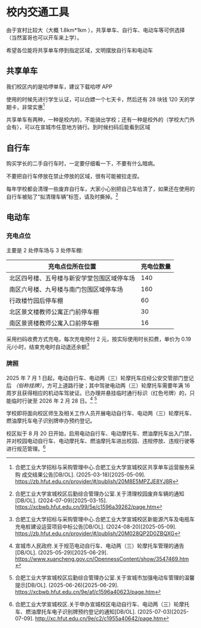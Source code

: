 # 校内交通工具

由于宣村比较大（大概 1.8km\*1km ），共享单车、自行车、电动车等可供选择（当然富哥也可以开车来上学）。

希望各位能将共享单车停到指定区域，文明摆放自行车和电动车

## 共享单车

我们校区内的是哈啰单车，建议下载哈啰 APP

使用的时候先进行学生认证，可以白嫖一个七天卡，然后还有 28 块钱 120 天的学期卡，非常实惠[^1]

共享单车有两种，一种是校内的，不能骑出学校；还有一种是校外的（学校大门外会有），可以在宣城市任意地方骑行。到时候扫码后能看到区域

## 自行车

购买学长的二手自行车时，一定要仔细看一下，不要有什么暗病。

不要把自行车停放在禁止停放的区域，很有可能被拉走捏。

每年学校都会清理一些废弃自行车，大家小心别把自己车给清了，如果还在使用的自行车被贴了“拟清理车辆”标签，请及时撕掉。[^2]

## 电动车

### 充电点位

主要是 2 处停车场与 3 处停车棚:

| 充电点位所在位置                           | 充电位数量 |
| ------------------------------------------ | ---------- |
| 北区四号楼、五号楼与新安学堂包围区域停车场 | 140        |
| 南区六号楼、九号楼与南门包围区域停车场     | 160        |
| 行政楼竹园后停车棚                         | 60         |
| 北区景文楼教师公寓正门前停车棚             | 30         |
| 南区景贤楼教师公寓入口前停车棚             | 16         |

采用扫码收费方式充电，每次充电预付 2 元，按实际使用时长扣费，单价为 0.19 元/小时，结束充电时自动退还余额[^3]

### 牌照

2025 年 7 月 1 日起，电动自行车、电动两（三）轮摩托车应经公安交管部门登记后 _（俗称挂牌）_，方可上道路行驶；其中驾驶电动两（三）轮摩托车需要年满 16 周岁且获得相应的机动车驾驶证。已办理并悬挂临时通行标识（红色号牌）的，只能临时行驶至 2026 年 2 月 28 日。[^4] [^5]

学校即将面向校区师生及相关工作人员开展电动自行车、电动两（三）轮摩托车、燃油摩托车电子识别牌申办预约登记。

校区拟于 8 月 20 日开始，启用电动自行车、电动摩托车、燃油摩托车出入门禁，并对校园电动自行车、电动摩托车、燃油摩托车进出校园、违规停放、违规行驶等进行规范管理。[^6]

[^1]:
    合肥工业大学招标与采购管理中心.合肥工业大学宣城校区共享单车运营服务采购 成交结果公告[DB/OL]. (2025-03-18)\[2025-05-09].  
    <https://zb.hfut.edu.cn/provider/#/publish/20M8E5MPZJE8YJ8R>

[^2]:
    合肥工业大学宣城校区后勤综合管理办公室.关于清理校园废弃车辆的通知[DB/OL]. (2024-07-09)\[2025-03-15].  
    <https://xcbwb.hfut.edu.cn/99/5e/c1596a39262/page.htm>

[^3]:
    合肥工业大学招标与采购管理中心.合肥工业大学宣城校区新能源汽车及电瓶车充电桩建设运营项目中标公告[DB/OL]. (2024-08-20)\[2025-05-09].  
    <https://zb.hfut.edu.cn/provider/#/publish/20M028QP2D0ZBQXG>

[^4]:
    宣城市人民政府.关于规范电动自行车、电动两（三）轮摩托车管理的通告[DB/OL]. (2025-05-29)\[2025-06-29].  
    <https://www.xuancheng.gov.cn/OpennessContent/show/3547469.htm>

[^5]:
    合肥工业大学宣城校区后勤综合管理办公室.关于宣城市加强电动车管理的温馨提示[DB/OL]. (2025-06-26)\[2025-06-29].  
    <https://xcbwb.hfut.edu.cn/9e/af/c1596a40623/page.htm>

[^6]:
    合肥工业大学宣城校区.关于申办宣城校区电动自行车、电动两（三）轮摩托车、燃油摩托车电子识别牌预约登记的通知[DB/OL]. (2025-07-03)\[2025-07-09].
    <http://xc.hfut.edu.cn/9e/c2/c1955a40642/page.htm>
